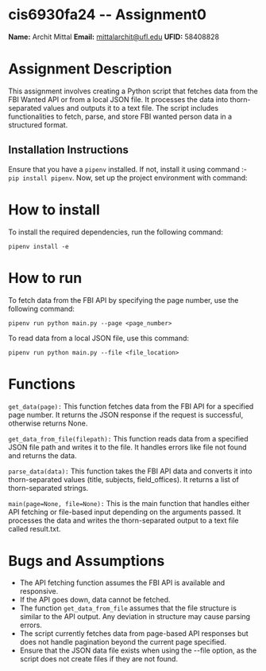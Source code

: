 # cis6930fa24 -- Assignment0 

**Name:**  Archit Mittal
**Email:** mittalarchit@ufl.edu
**UFID:** 58408828

# Assignment Description 

This assignment involves creating a Python script that fetches data from the FBI Wanted API or from a local JSON file. It processes the data into thorn-separated values and outputs it to a text file. The script includes functionalities to fetch, parse, and store FBI wanted person data in a structured format.

## Installation Instructions
Ensure that you have a `pipenv` installed. If not, install it using command :- `pip install pipenv`. Now, set up the project environment with command:

# How to install
To install the required dependencies, run the following command:
```
pipenv install -e
```
# How to run
To fetch data from the FBI API by specifying the page number, use the following command:
```
pipenv run python main.py --page <page_number>
```
To read data from a local JSON file, use this command:
```
pipenv run python main.py --file <file_location>
```
# Functions
```get_data(page):```
This function fetches data from the FBI API for a specified page number. It returns the JSON response if the request is successful, otherwise returns None.

```get_data_from_file(filepath):```
This function reads data from a specified JSON file path and writes it to the file. It handles errors like file not found and returns the data.

```parse_data(data):```
This function takes the FBI API data and converts it into thorn-separated values (title, subjects, field_offices). It returns a list of thorn-separated strings.

```main(page=None, file=None):```
This is the main function that handles either API fetching or file-based input depending on the arguments passed. It processes the data and writes the thorn-separated output to a text file called result.txt.

# Bugs and Assumptions
* The API fetching function assumes the FBI API is available and responsive. 
* If the API goes down, data cannot be fetched.
* The function ```get_data_from_file``` assumes that the file structure is similar to the API output. Any deviation in structure may cause parsing errors.
* The script currently fetches data from page-based API responses but does not handle pagination beyond the current page specified.
* Ensure that the JSON data file exists when using the --file option, as the script does not create files if they are not found.

